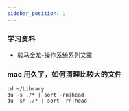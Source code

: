 ```yaml
---
sidebar_position: 1
---
```


### 学习资料

- [骏马金龙-操作系统系列文章](https://www.junmajinlong.com/os/index/)

### mac 用久了，如何清理比较大的文件

```shell
cd ~/Library
du -s ./* | sort -rn|head
du -sh ./* | sort -rn|head
```
